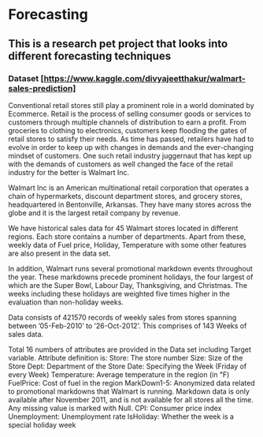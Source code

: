 # Forecasting

## This is a research pet project that looks into different forecasting techniques

### Dataset [https://www.kaggle.com/divyajeetthakur/walmart-sales-prediction]

Conventional retail stores still play a prominent role in a world dominated by Ecommerce. Retail is the process of selling consumer goods or services to customers through multiple channels of distribution to earn a profit. From groceries to clothing to electronics, customers keep flooding the gates of retail stores to satisfy their needs. As time has passed, retailers have had to evolve in order to keep up with changes in demands and the ever-changing mindset of customers. One such retail industry juggernaut that has kept up with the demands of customers as well changed the face of the retail industry for the better is Walmart Inc.

Walmart Inc is an American multinational retail corporation that operates a chain of hypermarkets, discount department stores, and grocery stores, headquartered in Bentonville, Arkansas. They have many stores across the globe and it is the largest retail company by revenue.

We have historical sales data for 45 Walmart stores located in different regions. Each store contains a number of departments. Apart from these, weekly data of Fuel price, Holiday, Temperature with some other features are also present in the data set.

In addition, Walmart runs several promotional markdown events throughout the year. These markdowns precede prominent holidays, the four largest of which are the Super Bowl, Labour Day, Thanksgiving, and Christmas. The weeks including these holidays are weighted five times higher in the evaluation than non-holiday weeks.

Data consists of 421570 records of weekly sales from stores spanning between ’05-Feb-2010’ to ’26-Oct-2012’. This comprises of 143 Weeks of sales data.

Total 16 numbers of attributes are provided in the Data set including Target variable. Attribute definition is:
Store: The store number
Size: Size of the Store
Dept: Department of the Store
Date: Specifying the Week (Friday of every Week)
Temperature: Average temperature in the region (in ℉)
FuelPrice: Cost of fuel in the region
MarkDown1-5: Anonymized data related to promotional markdowns that Walmart is running. Markdown data is only available after November 2011, and is not available for all stores all the time. Any missing value is marked with Null.
CPI: Consumer price index
Unemployment: Unemployment rate
IsHoliday: Whether the week is a special holiday week
